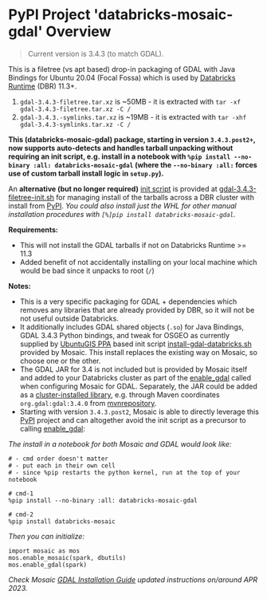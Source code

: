 # PyPI Project 'databricks-mosaic-gdal' Overview

> Current version is 3.4.3 (to match GDAL).

This is a filetree (vs apt based) drop-in packaging of GDAL with Java Bindings for Ubuntu 20.04 (Focal Fossa) which is used by [Databricks Runtime](https://docs.databricks.com/release-notes/runtime/releases.html) (DBR) 11.3+. 

1. `gdal-3.4.3-filetree.tar.xz` is ~50MB - it is extracted with `tar -xf gdal-3.4.3-filetree.tar.xz -C /`
2. `gdal-3.4.3.-symlinks.tar.xz` is ~19MB - it is extracted with `tar -xhf gdal-3.4.3-symlinks.tar.xz -C /`

__This (databricks-mosaic-gdal) package, starting in version `3.4.3.post2+`, now supports auto-detects and handles tarball unpacking without requiring an init script, e.g. install in a notebook with `%pip install --no-binary :all: databricks-mosaic-gdal` (where the `--no-binary :all:` forces use of custom tarball install logic in `setup.py`).__

An __alternative (but no longer required)__ [init script](https://docs.databricks.com/clusters/init-scripts.html) is provided at [gdal-3.4.3-filetree-init.sh](https://github.com/databrickslabs/mosaic/blob/main/modules/python/gdal_package/databricks-mosaic-gdal/resources/scripts/mosaic-gdal-3.4.3-filetree-init.sh) for managing install of the tarballs across a DBR cluster with install from [PyPI](https://pypi.org/project/databricks-mosaic-gdal/). _You could also install just the WHL for other manual installation procedures with `[%]pip install databricks-mosaic-gdal`._

 __Requirements:__

* This will not install the GDAL tarballs if not on Databricks Runtime >= 11.3
* Added benefit of not accidentally installing on your local machine which would be bad since it unpacks to root (`/`)

 __Notes:__

* This is a very specific packaging for GDAL + dependencies which removes any libraries that are already provided by DBR, so it will not be not useful outside Databricks.
* It additionally includes GDAL shared objects (`.so`) for Java Bindings, GDAL 3.4.3 Python bindings, and tweak for OSGEO as currently supplied by [UbuntuGIS PPA](https://launchpad.net/~ubuntugis/+archive/ubuntu/ubuntugis-unstable) based init script [install-gdal-databricks.sh](https://github.com/databrickslabs/mosaic/blob/main/src/main/resources/scripts/install-gdal-databricks.sh) provided by Mosaic. This install replaces the existing way on Mosaic, so choose one or the other.
* The GDAL JAR for 3.4 is not included but is provided by Mosaic itself and added to your Databricks cluster as part of the [enable_gdal](https://databrickslabs.github.io/mosaic/usage/install-gdal.html#enable-gdal-for-a-notebook) called when configuring Mosaic for GDAL. Separately, the JAR could be added as a [cluster-installed library](https://docs.databricks.com/libraries/cluster-libraries.html#cluster-installed-library), e.g. through Maven coordinates `org.gdal:gdal:3.4.0` from [mvnrepository](https://mvnrepository.com/artifact/org.gdal/gdal/3.4.0).
* Starting with version `3.4.3.post2`,  Mosaic is able to directly leverage this [PyPI](https://pypi.org/project/databricks-mosaic-gdal/) project and can altogether avoid the init script as a precursor to calling [enable_gdal](https://databrickslabs.github.io/mosaic/usage/install-gdal.html#enable-gdal-for-a-notebook):

_The install in a notebook for both Mosaic and GDAL would look like:_

```
# - cmd order doesn't matter
# - put each in their own cell
# - since %pip restarts the python kernel, run at the top of your notebook

# cmd-1
%pip install --no-binary :all: databricks-mosaic-gdal

# cmd-2
%pip install databricks-mosaic
```

_Then you can initialize:_

```
import mosaic as mos
mos.enable_mosaic(spark, dbutils)
mos.enable_gdal(spark)
```

_Check Mosaic [GDAL Installation Guide](https://databrickslabs.github.io/mosaic/usage/install-gdal.html#) updated instructions on/around APR 2023._